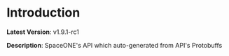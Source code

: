 # Introduction

**Latest Version**: v1.9.1-rc1


**Description**: SpaceONE's API which auto-generated from API's Protobuffs


